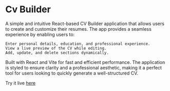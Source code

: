 # Cv Builder

A simple and intuitive React-based CV Builder application that allows users to create and customize their resumes. The app provides a seamless experience by enabling users to:

    Enter personal details, education, and professional experience.
    View a live preview of the CV while editing.
    Add, update, and delete sections dynamically.

Built with React and Vite for fast and efficient performance. The application is styled to ensure clarity and a professional aesthetic, making it a perfect tool for users looking to quickly generate a well-structured CV.


Try it live [here](https://6737b1ab23d8855375a0bd9d--gorgeous-rolypoly-5cb836.netlify.app/)
